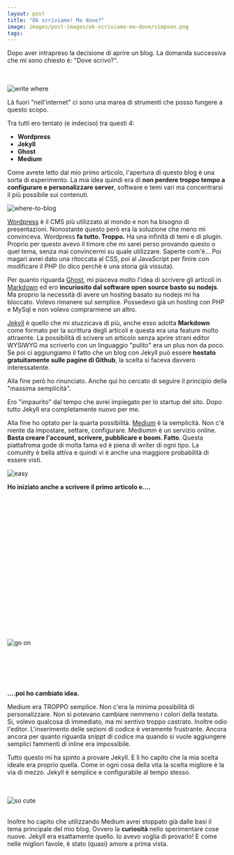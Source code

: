 ```yaml
---
layout: post
title: "Ok scriviamo! Ma dove?"
image: images/post-images/ok-scriviamo-ma-dove/simpson.png 
tags:
---
```


Dopo aver intrapreso la decisione di aprire un blog.
La domanda successiva che mi sono chiesto è: "Dove scrivo?".

<br/>
<br/>
<img src="{{ site.url }}/images/post-images/ok-scriviamo-ma-dove/write-where.jpg" alt="write where">

Là fuori "nell'internet" ci sono una marea di strumenti che posso fungere a questo scopo.

Tra tutti ero tentato (e indeciso) tra questi 4:
- **Wordpress**
- **Jekyll**
- **Ghost**
- **Medium**


Come avrete letto dal mio primo articolo, l'apertura di questo blog è una sorta di esperimento.
La mia idea quindi era di **non perdere troppo tempo a configurare e personalizzare server**, software e temi vari ma concentrarsi il più possibile sui contenuti.

<img src="{{ site.url }}/images/post-images/ok-scriviamo-ma-dove/where-to-blog.png" alt="where-to-blog">


[Wordpress](wordpress) è il CMS più utilizzato al mondo e non ha bisogno di presentazioni. 
Nonostante questo però era la soluzione che meno mi convinceva.
Wordpress **fa tutto. Troppo.** Ha una infinità di temi e di plugin.
Proprio per questo avevo il timore che mi sarei perso provando questo o quel tema, senza mai convincermi su quale utilizzare.
Saperte com'è... Poi magari avrei dato una ritoccata al CSS, poi al JavaScript per finire con modificare il PHP (lo dico perchè è una storia già vissuta).

Per quanto riguarda [Ghost](https://ghost.org/), mi piaceva molto l'idea di scrivere gli articoli in [Markdown](https://github.com/adam-p/markdown-here/wiki/Markdown-Cheatsheet) ed ero **incuriosito dal software open source basto su nodejs**.
Ma proprio la necessità di avere un hosting basato su nodejs mi ha bloccato. Volevo rimanere sul semplice. Possedevo già un hosting con PHP e MySql e non volevo comprarmene un altro.

[Jekyll](https://jekyllrb.com/) è quello che mi stuzzicava di più, anche esso adotta **Markdown** come formato per la scrittura degli articoli e questa era una feature molto attraente. 
La possibilità di scivere un articolo senza aprire strani editor WYSIWYG ma scriverlo con un linguaggio "pulito" era un plus non da poco. 
Se poi ci aggiungiamo il fatto che un blog con Jekyll può essere **hostato gratuitamente sulle pagine di Github**, la scelta si faceva davvero interessatente.

Alla fine però ho rinunciato. Anche qui ho cercato di seguire il principio della "massima semplicità". 

Ero "impaurito" dal tempo che avrei impiegato per lo startup del sito. Dopo tutto Jekyll era completamente nuovo per me.


Alla fine ho optato per la quarta possibilità. 
[Medium](https://medium.com/) è la semplicità. Non c'è niente da impostare, settare, configurare. Mediumm è un servizio online. **Basta creare l'account, scrivere, pubblicare e boom. Fatto**.
Questa piattafroma gode di molta fama ed è piena di writer di ogni tipo. La comunity è bella attiva e quindi vi è anche una maggiore probabilità di essere visti.



<img src="{{ site.url }}/images/post-images/ok-scriviamo-ma-dove/easy.gif" alt="easy">

**Ho iniziato anche a scrivere il primo articolo e....**
<br/>
<br/>
<br/>
<br/>
<br/>
<br/>
<br/>
<br/>
<br/>
<br/>
<br/>
<br/>
<br/>
<br/>
<br/>
<br/>
<br/>
<br/>
<br/>
<br/>
<br/>
<img src="{{ site.url }}/images/post-images/ok-scriviamo-ma-dove/go-on.gif" alt="go on">
<br/>
<br/>
<br/>
<br/>
<br/>
<br/>

**....poi ho cambiato idea.**

Medium era TROPPO semplice. Non c'era la minima possibilità di personalizzare. Non si potevano cambiare nemmeno i colori della testata. Si, volevo qualcosa di immediato, ma mi sentivo troppo castrato.
Inoltre odio l'editor. L'inserimento delle sezioni di codice è veramente frustrante. 
Ancora ancora per quanto riguarda snippt di codice ma quando si vuole aggiungere semplici fammenti di inline era impossibile.

Tutto questo mi ha spinto a provare Jekyll. E lì ho capito che la mia scelta ideale era proprio quella.
Come in ogni cosa della vita la scelta migliore è la via di mezzo.
Jekyll è semplice e configurabile al tempo stesso.

<br/>
<br/>
<img src="{{ site.url }}/images/post-images/ok-scriviamo-ma-dove/so-cute.gif" alt="so cute">
<br/>
<br/>

Inoltre ho capito che utilizzando Medium avrei stoppato già dalle basi il tema principale del mio blog. Ovvero la **curiosità** nello sperimentare cose nuove. Jekyll era esattamente quello. Io avevo voglia di provarlo!
E come nelle migliori favole, è stato (quasi) amore a prima vista.


